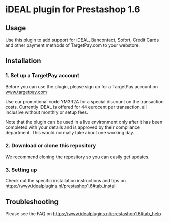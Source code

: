 # iDEAL plugin for Prestashop 1.6

## Usage
Use this plugin to add support for iDEAL, Bancontact, Sofort, Credit Cards and other payment methods of 
TargetPay.com to your webstore. 

## Installation

### 1. Set up a TargetPay account
Before you can use the plugin, please sign up for a TargetPay account on www.targetpay.com

Use our promotional code YM3R2A for a special discount on the transaction costs. 
Currently iDEAL is offered for 44 eurocent per transaction, all inclusive without monthly or setup fees.

Note that the plugin can be used in a live environment only after it has been completed with your details and
is approved by their compliance department. This would normally take about one working day.

### 2. Download or clone this repository

We recommend cloning the repository so you can easily get updates. 

### 3. Setting up

Check out the specific installation instructions and tips on https://www.idealplugins.nl/prestashop1.6#tab_install

## Troubleshooting

Please see the FAQ on https://www.idealplugins.nl/prestashop1.6#tab_help
